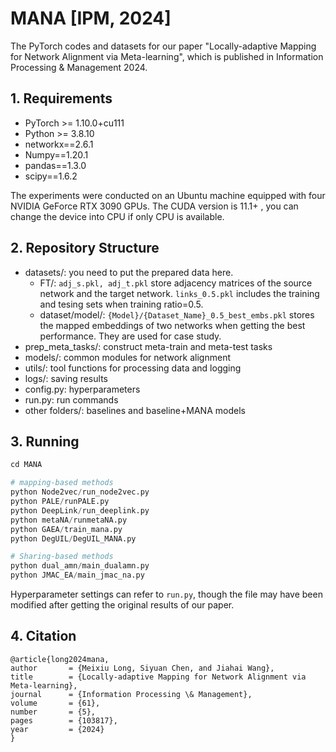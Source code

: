 # MANA [IPM, 2024]

The PyTorch codes and datasets for our paper "Locally-adaptive Mapping for Network Alignment via Meta-learning", which is published in Information Processing & Management 2024.

## 1. Requirements
- PyTorch >= 1.10.0+cu111
- Python >= 3.8.10
- networkx==2.6.1
- Numpy==1.20.1
- pandas==1.3.0
- scipy==1.6.2

The experiments were conducted on an Ubuntu machine equipped with four NVIDIA GeForce RTX 3090 GPUs. The CUDA version is 11.1+ , you can change the device into CPU if only CPU is available. 

## 2. Repository Structure
- datasets/: you need to put the prepared data here.  
    - FT/: `adj_s.pkl, adj_t.pkl` store adjacency matrices of the source network and the target network. `links_0.5.pkl` includes the training and tesing sets when training ratio=0.5. 
    - dataset/model/: `{Model}/{Dataset_Name}_0.5_best_embs.pkl` stores the mapped embeddings of two networks when getting the best performance. They are used for case study.
- prep_meta_tasks/: construct meta-train and meta-test tasks
- models/: common modules for network alignment
- utils/: tool functions for processing data and logging
- logs/: saving results
- config.py: hyperparameters
- run.py: run commands
- other folders/: baselines and baseline+MANA models

## 3. Running
```python
cd MANA

# mapping-based methods
python Node2vec/run_node2vec.py
python PALE/runPALE.py
python DeepLink/run_deeplink.py
python metaNA/runmetaNA.py
python GAEA/train_mana.py
python DegUIL/DegUIL_MANA.py

# Sharing-based methods
python dual_amn/main_dualamn.py
python JMAC_EA/main_jmac_na.py

```
Hyperparameter settings can refer to `run.py`, though the file may have been modified after getting the original results of our paper.

## 4. Citation
    @article{long2024mana,
    author       = {Meixiu Long, Siyuan Chen, and Jiahai Wang},
    title        = {Locally-adaptive Mapping for Network Alignment via Meta-learning},
    journal      = {Information Processing \& Management},
    volume       = {61},
    number       = {5},
    pages        = {103817},
    year         = {2024}
    }
